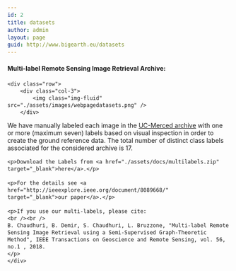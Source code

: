 ```yaml
---
id: 2
title: datasets
author: admin
layout: page
guid: http://www.bigearth.eu/datasets
---
```

<div class="bg-faded p-4 my-4">
	<div class="bg-faded p-4 my-4">
	<h4>Multi-label Remote Sensing Image Retrieval Archive:</h4>

	<div class="row">
		<div class="col-3">
			<img class="img-fluid" src="./assets/images/webpagedatasets.png" />
		</div>
<div class="col-9">
	<p>We have manually labeled each image in the <a href="http://vision.ucmerced.edu/datasets/landuse.html" target="_blank">UC-Merced archive</a> with one or more (maximum seven) labels based on visual inspection in order to create the ground reference data. The total number of distinct class labels associated for the considered archive is 17.</p>  

	<p>Download the Labels from <a href="./assets/docs/multilabels.zip" target="_blank">here</a>.</p>
 
	<p>For the details see <a href="http://ieeexplore.ieee.org/document/8089668/" target="_blank">our paper</a>.</p>

	<p>If you use our multi-labels, please cite: 
	<br /><br />
	B. Chaudhuri, B. Demir, S. Chaudhuri, L. Bruzzone, "Multi-label Remote Sensing Image Retrieval using a Semi-Supervised Graph-Theoretic Method", IEEE Transactions on Geoscience and Remote Sensing, vol. 56, no.1 , 2018. 
	</p>
	</div>
</div>

</div>
</div>